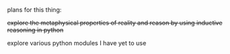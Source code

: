 plans for this thing: 

<strike>explore the metaphysical properties of reality and reason by using inductive reasoning in python</strike>

<p>explore various python modules I have yet to use</p> 

